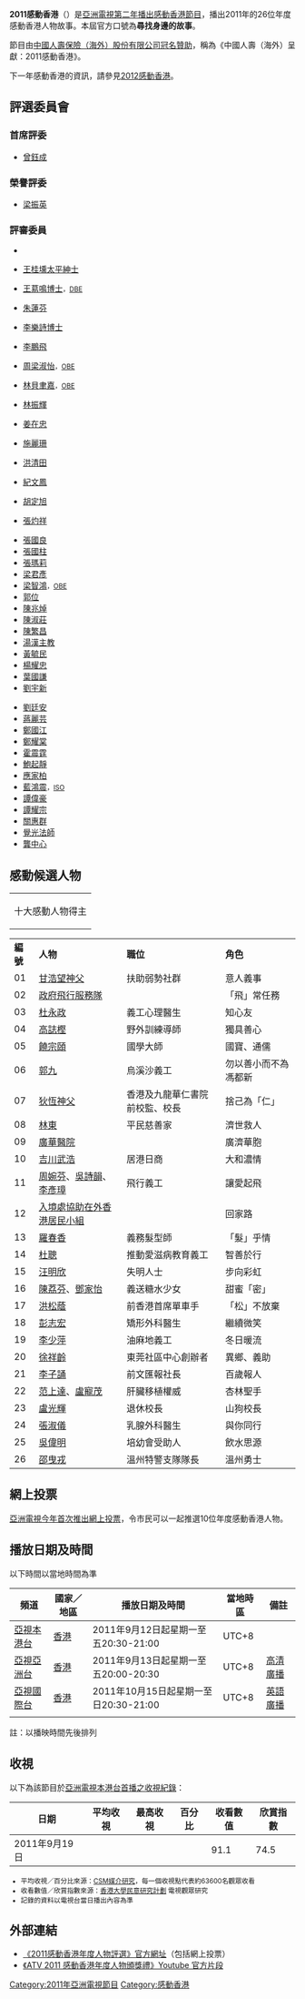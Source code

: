 **2011感動香港**（）是[亞洲電視第二年播出](../Page/亞洲電視.md "wikilink")[感動香港節目](../Page/感動香港.md "wikilink")，播出2011年的26位年度感動香港人物故事。本屆官方口號為**尋找身邊的故事**。

節目由[中國人壽保險（海外）股份有限公司冠名贊助](https://zh.wikipedia.org/wiki/中國人壽保險 "wikilink")，稱為《中國人壽（海外）呈獻：2011感動香港》。

下一年感動香港的資訊，請參見[2012感動香港](../Page/2012感動香港.md "wikilink")。

## 評選委員會

### 首席評委

  - [曾鈺成](../Page/曾鈺成.md "wikilink")

### 榮譽評委

  - [梁振英](../Page/梁振英.md "wikilink")

### 評審委員

  -
  - [王桂壎太平紳士](../Page/王桂壎.md "wikilink")

  - [王䓪鳴博士](../Page/王䓪鳴.md "wikilink")<span style="font-size:smaller;">，[DBE](https://zh.wikipedia.org/wiki/DBE "wikilink")</span>

  - [朱蓮芬](https://zh.wikipedia.org/wiki/朱蓮芬 "wikilink")

  - [李樂詩博士](https://zh.wikipedia.org/wiki/李樂詩 "wikilink")

  - [李鵬飛](../Page/李鵬飛.md "wikilink")

  - [周梁淑怡](../Page/周梁淑怡.md "wikilink")<span style="font-size:smaller;">，[OBE](https://zh.wikipedia.org/wiki/OBE "wikilink")</span>

  - [林貝聿嘉](../Page/林貝聿嘉.md "wikilink")<span style="font-size:smaller;">，[OBE](https://zh.wikipedia.org/wiki/OBE "wikilink")</span>

  - [林振輝](https://zh.wikipedia.org/wiki/林振輝 "wikilink")

  - [姜在忠](https://zh.wikipedia.org/wiki/姜在忠 "wikilink")

  - [施麗珊](https://zh.wikipedia.org/wiki/施麗珊 "wikilink")

  - [洪清田](https://zh.wikipedia.org/wiki/洪清田 "wikilink")

  - [紀文鳳](../Page/紀文鳳.md "wikilink")

  - [胡定旭](../Page/胡定旭.md "wikilink")

  - [張灼祥](../Page/張灼祥.md "wikilink")

<!-- end list -->

  - [張國良](https://zh.wikipedia.org/wiki/張國良 "wikilink")
  - [張國柱](https://zh.wikipedia.org/wiki/張國柱 "wikilink")
  - [張瑪莉](../Page/張瑪莉.md "wikilink")
  - [梁君彥](../Page/梁君彥.md "wikilink")
  - [梁智鴻](../Page/梁智鴻.md "wikilink")<span style="font-size:smaller;">，[OBE](https://zh.wikipedia.org/wiki/OBE "wikilink")</span>
  - [郭位](../Page/郭位.md "wikilink")
  - [陳兆焯](../Page/陳兆焯.md "wikilink")
  - [陳淑莊](../Page/陳淑莊.md "wikilink")
  - [陳繁昌](../Page/陳繁昌.md "wikilink")
  - [湯漢主教](../Page/湯漢.md "wikilink")
  - [黃毓民](../Page/黃毓民.md "wikilink")
  - [楊耀忠](../Page/楊耀忠.md "wikilink")
  - [葉國謙](../Page/葉國謙.md "wikilink")
  - [劉宇新](https://zh.wikipedia.org/wiki/劉宇新 "wikilink")

<!-- end list -->

  - [劉廷安](https://zh.wikipedia.org/wiki/劉廷安 "wikilink")
  - [蔣麗芸](../Page/蔣麗芸.md "wikilink")
  - [鄭國江](../Page/鄭國江.md "wikilink")
  - [鄭耀棠](../Page/鄭耀棠.md "wikilink")
  - [霍震霆](../Page/霍震霆.md "wikilink")
  - [鮑起靜](../Page/鮑起靜.md "wikilink")
  - [應家柏](../Page/應家柏.md "wikilink")
  - [藍鴻震](../Page/藍鴻震.md "wikilink")<span style="font-size:smaller;">，[ISO](https://zh.wikipedia.org/wiki/ISO "wikilink")</span>
  - [譚偉豪](../Page/譚偉豪.md "wikilink")
  - [譚耀宗](../Page/譚耀宗.md "wikilink")
  - [關惠群](../Page/關惠群.md "wikilink")
  - [覺光法師](https://zh.wikipedia.org/wiki/覺光法師 "wikilink")
  - [龔中心](https://zh.wikipedia.org/wiki/龔中心 "wikilink")

## 感動候選人物

<table>
<tbody>
<tr class="odd">
<td><p>十大感動人物得主</p></td>
</tr>
</tbody>
</table>

|        |                                                                                                                                                             |                 |            |
| ------ | ----------------------------------------------------------------------------------------------------------------------------------------------------------- | --------------- | ---------- |
| **編號** | **人物**                                                                                                                                                      | **職位**          | **角色**     |
| 01     | [甘浩望神父](https://zh.wikipedia.org/wiki/甘浩望 "wikilink")                                                                                                       | 扶助弱勢社群          | 意人義事       |
| 02     | [政府飛行服務隊](../Page/政府飛行服務隊.md "wikilink")                                                                                                                    |                 | 「飛」常任務     |
| 03     | [杜永政](https://zh.wikipedia.org/wiki/杜永政 "wikilink")                                                                                                         | 義工心理醫生          | 知心友        |
| 04     | [高誌樫](https://zh.wikipedia.org/wiki/高誌樫 "wikilink")                                                                                                         | 野外訓練導師          | 獨具善心       |
| 05     | [饒宗頤](../Page/饒宗頤.md "wikilink")                                                                                                                            | 國學大師            | 國寶、通儒      |
| 06     | [郭九](https://zh.wikipedia.org/wiki/郭九 "wikilink")                                                                                                           | 烏溪沙義工           | 勿以善小而不為馮都新 |
| 07     | [狄恆神父](https://zh.wikipedia.org/wiki/狄恆 "wikilink")                                                                                                         | 香港及九龍華仁書院前校監、校長 | 捨己為「仁」     |
| 08     | [林東](https://zh.wikipedia.org/wiki/林東 "wikilink")                                                                                                           | 平民慈善家           | 濟世救人       |
| 09     | [廣華醫院](../Page/廣華醫院.md "wikilink")                                                                                                                          |                 | 廣濟華胞       |
| 10     | [吉川武浩](https://zh.wikipedia.org/wiki/吉川武浩 "wikilink")                                                                                                       | 居港日商            | 大和濃情       |
| 11     | [周婉芬](https://zh.wikipedia.org/wiki/周婉芬 "wikilink")、[吳詩韻](https://zh.wikipedia.org/wiki/吳詩韻 "wikilink")、[李彥璋](https://zh.wikipedia.org/wiki/李彥璋 "wikilink") | 飛行義工            | 讓愛起飛       |
| 12     | [入境處協助在外香港居民小組](https://zh.wikipedia.org/wiki/入境處 "wikilink")                                                                                               |                 | 回家路        |
| 13     | [羅春香](https://zh.wikipedia.org/wiki/羅春香 "wikilink")                                                                                                         | 義務髮型師           | 「髮」乎情      |
| 14     | [杜聰](../Page/杜聰.md "wikilink")                                                                                                                              | 推動愛滋病教育義工       | 智善於行       |
| 15     | [汪明欣](../Page/汪明欣.md "wikilink")                                                                                                                            | 失明人士            | 步向彩虹       |
| 16     | [陳荔芬](https://zh.wikipedia.org/wiki/陳荔芬 "wikilink")、[鄧家怡](https://zh.wikipedia.org/wiki/鄧家怡 "wikilink")                                                     | 義送糖水少女          | 甜蜜「密」      |
| 17     | [洪松蔭](../Page/洪松蔭.md "wikilink")                                                                                                                            | 前香港首席單車手        | 「松」不放棄     |
| 18     | [彭志宏](https://zh.wikipedia.org/wiki/彭志宏 "wikilink")                                                                                                         | 矯形外科醫生          | 繼續微笑       |
| 19     | [李少萍](https://zh.wikipedia.org/wiki/李少萍 "wikilink")                                                                                                         | 油麻地義工           | 冬日暖流       |
| 20     | [徐祥齡](https://zh.wikipedia.org/wiki/徐祥齡 "wikilink")                                                                                                         | 東莞社區中心創辦者       | 異鄉、義助      |
| 21     | [李子誦](../Page/李子誦.md "wikilink")                                                                                                                            | 前文匯報社長          | 百歲報人       |
| 22     | [范上達](https://zh.wikipedia.org/wiki/范上達 "wikilink")、[盧寵茂](../Page/盧寵茂.md "wikilink")                                                                        | 肝臟移植權威          | 杏林聖手       |
| 23     | [盧光輝](../Page/盧光輝.md "wikilink")                                                                                                                            | 退休校長            | 山狗校長       |
| 24     | [張淑儀](https://zh.wikipedia.org/wiki/張淑儀_\(香港\) "wikilink")                                                                                                  | 乳腺外科醫生          | 與你同行       |
| 25     | [吳偉明](https://zh.wikipedia.org/wiki/吳偉明 "wikilink")                                                                                                         | 培幼會受助人          | 飲水思源       |
| 26     | [邵曳戎](https://zh.wikipedia.org/wiki/邵曳戎 "wikilink")                                                                                                         | 溫州特警支隊隊長        | 溫州勇士       |

## 網上投票

[亞洲電視今年首次推出網上投票](../Page/亞洲電視.md "wikilink")，令市民可以一起推選10位年度感動香港人物。

## 播放日期及時間

以下時間以當地時間為準

| 頻道                                                                   | 國家／地區                          | 播放日期及時間                      | 當地時區  | 備註                                                  |
| -------------------------------------------------------------------- | ------------------------------ | ---------------------------- | ----- | --------------------------------------------------- |
| [亞視](../Page/亞洲電視.md "wikilink")[本港台](../Page/本港台.md "wikilink")     | [香港](../Page/香港.md "wikilink") | 2011年9月12日起星期一至五20:30-21:00  | UTC+8 |                                                     |
| [亞視](../Page/亞洲電視.md "wikilink")[亞洲台](../Page/亞洲電視亞洲台.md "wikilink") | [香港](../Page/香港.md "wikilink") | 2011年9月13日起星期一至五20:00-20:30  | UTC+8 | [高清廣播](https://zh.wikipedia.org/wiki/高清 "wikilink") |
| [亞視](../Page/亞洲電視.md "wikilink")[國際台](../Page/亞洲電視國際台.md "wikilink") | [香港](../Page/香港.md "wikilink") | 2011年10月15日起星期一至日20:30-21:00 | UTC+8 | [英語廣播](https://zh.wikipedia.org/wiki/英語 "wikilink") |
|                                                                      |                                |                              |       |                                                     |

註：以播映時間先後排列

## 收視

以下為該節目於[亞洲電視](../Page/亞洲電視.md "wikilink")[本港台首播之收視紀錄](../Page/本港台.md "wikilink")：

| 日期         | 平均收視 | 最高收視 | 百分比 | 收看數值 | 欣賞指數 |
| ---------- | ---- | ---- | --- | ---- | ---- |
| 2011年9月19日 |      |      |     | 91.1 | 74.5 |

<span style="font-size:smaller;">

  - 平均收視／百分比來源：[CSM媒介研究](https://zh.wikipedia.org/wiki/索福瑞媒介研究 "wikilink")，每一個收視點代表約63600名觀眾收看
  - 收看數值／欣賞指數來源：[香港大學民意研究計劃](../Page/香港大學民意研究計劃.md "wikilink") 電視觀眾研究
  - 記錄的資料以電視台當日播出內容為準

</span>

## 外部連結

  - [《2011感動香港年度人物評選》官方網址](https://web.archive.org/web/20111002170437/http://www.hkatv.com/v5/11/hklovingheart2011/index.html)（包括網上投票）
  - [《ATV 2011 感動香港年度人物頒獎禮》Youtube
    官方片段](https://www.youtube.com/watch?v=lvvh9aVSmM8)

[Category:2011年亞洲電視節目](https://zh.wikipedia.org/wiki/Category:2011年亞洲電視節目 "wikilink")
[Category:感動香港](https://zh.wikipedia.org/wiki/Category:感動香港 "wikilink")
